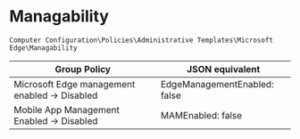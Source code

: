 # Managability

`Computer Configuration\Policies\Administrative Templates\Microsoft Edge\Managability`

| Group Policy                                  | JSON equivalent              |
|-----------------------------------------------|------------------------------|
| Microsoft Edge management enabled -> Disabled | EdgeManagementEnabled: false |
| Mobile App Management Enabled -> Disabled     | MAMEnabled: false            |